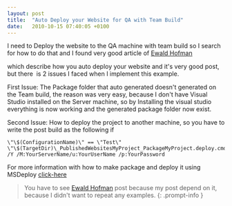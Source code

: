 ```yaml
---
layout: post
title:  "Auto Deploy your Website for QA with Team Build"
date:   2010-10-15 07:40:05 +0100
---
```


I need to Deploy the website to the QA machine with team build so I search for how to do that and I found very good article of [Ewald Hofman](http://www.ewaldhofman.nl/post/2010/04/12/Auto-deployment-of-my-web-application-with-Team-Build-2010-to-add-Interactive-Testing.aspx "Edwld Hofman")

which describe how you auto deploy your website and it\'s very good post, but there  is 2 issues I faced when I implement this example.

First Issue: The Package folder that auto generated doesn\'t generated on the Team build, the reason was very easy, because I don\'t have Visual Studio installed on the Server machine, so by Installing the visual studio everything is now working and the generated package folder now
exist. 

Second Issue: How to deploy the project to another machine, so you have to write the post build as the following if

```
\"\$(ConfigurationName)\" == \"Test\"
\"\$(TargetDir)\_PublishedWebsitesMyProject_PackageMyProject.deploy.cmd\"
/Y /M:YourServerName/u:YourUserName /p:YourPassword 

```

For more information with how to make package and deploy it using MSDeploy [click-here](https://mohamedradwan.com/2010/10/10/how-to-run-remote-deploy-with-ms-deploy/ "Using MSDeploy")

> You have to see [Ewald Hofman](http://www.ewaldhofman.nl/post/2010/04/12/Auto-deployment-of-my-web-application-with-Team-Build-2010-to-add-Interactive-Testing.aspx "Example") post because my post depend on it, because I didn\'t want to repeat any examples.
{: .prompt-info }


